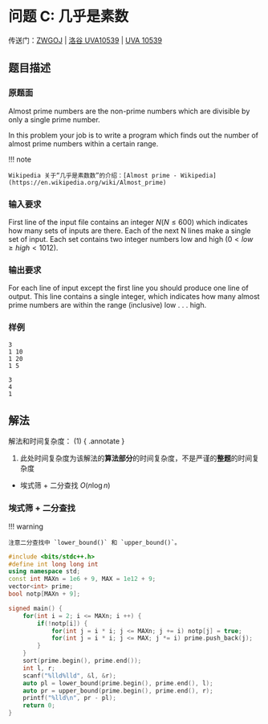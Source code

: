 # 问题 C: 几乎是素数

传送门：[ZWGOJ](http://81.68.64.169/problem.php?cid=1012&pid=2) | [洛谷 UVA10539](https://www.luogu.com.cn/problem/UVA10539) | [UVA 10539](https://onlinejudge.org/index.php?option=com_onlinejudge&Itemid=8&category=24&page=show_problem&problem=1480)

## 题目描述

### 原题面

Almost prime numbers are the non-prime numbers which are divisible by only a single prime number.

In this problem your job is to write a program which finds out the number of almost prime numbers within a certain range.

!!! note

    Wikipedia 关于“几乎是素数数”的介绍：[Almost prime - Wikipedia](https://en.wikipedia.org/wiki/Almost_prime)

### 输入要求

First line of the input file contains an integer $N (N \le 600)$ which indicates how many sets of inputs are there. Each of the next N lines make a single set of input. Each set contains two integer numbers low and high $(0 < low \ge high < 1012)$.

### 输出要求

For each line of input except the first line you should produce one line of output. This line contains a single integer, which indicates how many almost prime numbers are within the range (inclusive) low . . . high.

### 样例

<div class="grid" markdown>

```text
3
1 10
1 20
1 5
```

```text
3
4
1
```

</div>

## 解法

解法和时间复杂度： (1)
{ .annotate }

1.  此处时间复杂度为该解法的**算法部分**的时间复杂度，不是严谨的**整题**的时间复杂度

<!---->
- 埃式筛 + 二分查找 $O(n\log n)$

### 埃式筛 + 二分查找

!!! warning

    注意二分查找中 `lower_bound()` 和 `upper_bound()`。

```cpp hl_lines="18-19"
#include <bits/stdc++.h>
#define int long long int
using namespace std;
const int MAXn = 1e6 + 9, MAX = 1e12 + 9;
vector<int> prime;
bool notp[MAXn + 9];

signed main() {
    for(int i = 2; i <= MAXn; i ++) {
        if(!notp[i]) {
            for(int j = i * i; j <= MAXn; j += i) notp[j] = true;
            for(int j = i * i; j <= MAX; j *= i) prime.push_back(j);
        }
    }
    sort(prime.begin(), prime.end());
    int l, r;
    scanf("%lld%lld", &l, &r);
    auto pl = lower_bound(prime.begin(), prime.end(), l);
    auto pr = upper_bound(prime.begin(), prime.end(), r);
    printf("%lld\n", pr - pl);
    return 0;
}
```
